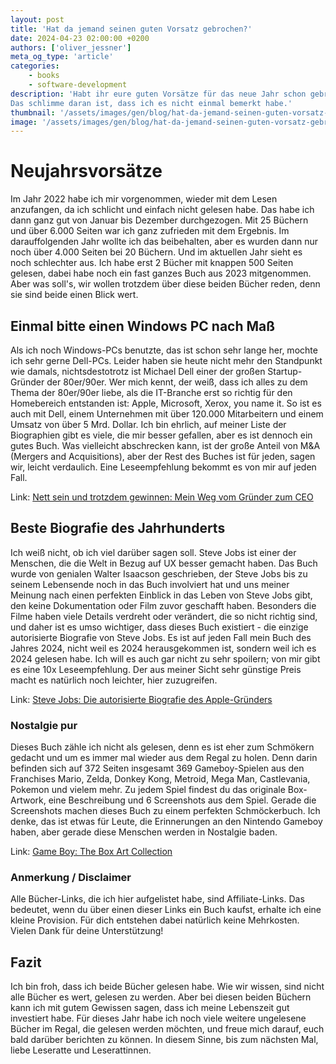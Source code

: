 ```yaml
---
layout: post
title: 'Hat da jemand seinen guten Vorsatz gebrochen?'
date: 2024-04-23 02:00:00 +0200
authors: ['oliver_jessner']
meta_og_type: 'article'
categories:
    - books
    - software-development
description: 'Habt ihr eure guten Vorsätze für das neue Jahr schon gebrochen? Ich bin in diesem Punkt schuldig. 
Das schlimme daran ist, dass ich es nicht einmal bemerkt habe.'
thumbnail: '/assets/images/gen/blog/hat-da-jemand-seinen-guten-vorsatz-gebrochen/header_thumbnail.webp'
image: '/assets/images/gen/blog/hat-da-jemand-seinen-guten-vorsatz-gebrochen/header.webp'
---
```


# Neujahrsvorsätze

Im Jahr 2022 habe ich mir vorgenommen, wieder mit dem Lesen anzufangen, da ich schlicht und einfach nicht gelesen habe. Das habe ich dann ganz gut von Januar bis Dezember durchgezogen. Mit 25 Büchern und über 6.000 Seiten war ich ganz zufrieden mit dem Ergebnis. Im darauffolgenden Jahr wollte ich das beibehalten, aber es wurden dann nur noch über 4.000 Seiten bei 20 Büchern. Und im aktuellen Jahr sieht es noch schlechter aus. Ich habe erst 2 Bücher mit knappen 500 Seiten gelesen, dabei habe noch ein fast ganzes Buch aus 2023 mitgenommen. Aber was soll's, wir wollen trotzdem über diese beiden Bücher reden, denn sie sind beide einen Blick wert.

## Einmal bitte einen Windows PC nach Maß

Als ich noch Windows-PCs benutzte, das ist schon sehr lange her, mochte ich sehr gerne Dell-PCs. Leider haben sie heute nicht mehr den Standpunkt wie damals, nichtsdestotrotz ist Michael Dell einer der großen Startup-Gründer der 80er/90er. Wer mich kennt, der weiß, dass ich alles zu dem Thema der 80er/90er liebe, als die IT-Branche erst so richtig für den Homebereich entstanden ist: Apple, Microsoft, Xerox, you name it. So ist es auch mit Dell, einem Unternehmen mit über 120.000 Mitarbeitern und einem Umsatz von über 5 Mrd. Dollar. Ich bin ehrlich, auf meiner Liste der Biographien gibt es viele, die mir besser gefallen, aber es ist dennoch ein gutes Buch. Was vielleicht abschrecken kann, ist der große Anteil von M&A (Mergers and Acquisitions), aber der Rest des Buches ist für jeden, sagen wir, leicht verdaulich. Eine Leseempfehlung bekommt es von mir auf jeden Fall.

Link: [Nett sein und trotzdem gewinnen: Mein Weg vom Gründer zum CEO](https://amzn.to/3w1vSNV)

## Beste Biografie des Jahrhunderts

Ich weiß nicht, ob ich viel darüber sagen soll. Steve Jobs ist einer der Menschen, die die Welt in Bezug auf UX besser gemacht haben. Das Buch wurde von genialen Walter Isaacson geschrieben, der Steve Jobs bis zu seinem Lebensende noch in das Buch involviert hat und uns meiner Meinung nach einen perfekten Einblick in das Leben von Steve Jobs gibt, den keine Dokumentation oder Film zuvor geschafft haben. Besonders die Filme haben viele Details verdreht oder verändert, die so nicht richtig sind, und daher ist es umso wichtiger, dass dieses Buch existiert - die einzige autorisierte Biografie von Steve Jobs. Es ist auf jeden Fall mein Buch des Jahres 2024, nicht weil es 2024 herausgekommen ist, sondern weil ich es 2024 gelesen habe. Ich will es auch gar nicht zu sehr spoilern; von mir gibt es eine 10x Leseempfehlung. Der aus meiner Sicht sehr günstige Preis macht es natürlich noch leichter, hier zuzugreifen.

Link: [Steve Jobs: Die autorisierte Biografie des Apple-Gründers](https://amzn.to/3W4UAaK)

### Nostalgie pur

Dieses Buch zähle ich nicht als gelesen, denn es ist eher zum Schmökern gedacht und um es immer mal wieder aus dem Regal zu holen. Denn darin befinden sich auf 372 Seiten insgesamt 369 Gameboy-Spielen aus den Franchises Mario, Zelda, Donkey Kong, Metroid, Mega Man, Castlevania, Pokemon und vielem mehr. Zu jedem Spiel findest du das originale Box-Artwork, eine Beschreibung und 6 Screenshots aus dem Spiel. Gerade die Screenshots machen dieses Buch zu einem perfekten Schmöckerbuch. Ich denke, das ist etwas für Leute, die Erinnerungen an den Nintendo Gameboy haben, aber gerade diese Menschen werden in Nostalgie baden.

Link: [Game Boy: The Box Art Collection](https://amzn.to/4b7tR1n)

### Anmerkung / Disclaimer

Alle Bücher-Links, die ich hier aufgelistet habe, sind Affiliate-Links. Das bedeutet, wenn du über einen dieser Links ein Buch kaufst, erhalte ich eine kleine Provision. Für dich entstehen dabei natürlich keine Mehrkosten. Vielen Dank für deine Unterstützung!

## Fazit

Ich bin froh, dass ich beide Bücher gelesen habe. Wie wir wissen, sind nicht alle Bücher es wert, gelesen zu werden. Aber bei diesen beiden Büchern kann ich mit gutem Gewissen sagen, dass ich meine Lebenszeit gut investiert habe. Für dieses Jahr habe ich noch viele weitere ungelesene Bücher im Regal, die gelesen werden möchten, und freue mich darauf, euch bald darüber berichten zu können. In diesem Sinne, bis zum nächsten Mal, liebe Leseratte und Leserattinnen.
